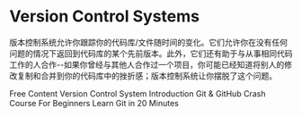 # Version Control Systems

版本控制系统允许你跟踪你的代码库/文件随时间的变化。它们允许你在没有任何问题的情况下返回到代码库的某个先前版本。此外，它们还有助于与从事相同代码工作的人合作--如果你曾经与其他人合作过一个项目，你可能已经知道将别人的修改复制和合并到你的代码库中的挫折感；版本控制系统让你摆脱了这个问题。

<ResourceGroupTitle>Free Content</ResourceGroupTitle>
<BadgeLink badgeText='Watch' href='https://www.youtube.com/watch?v=zbKdDsNNOhg'>Version Control System Introduction</BadgeLink>
<BadgeLink badgeText='Watch' href='https://www.youtube.com/watch?v=SWYqp7iY_Tc'>Git & GitHub Crash Course For Beginners</BadgeLink>
<BadgeLink badgeText='Watch' href='https://youtu.be/Y9XZQO1n_7c?t=21'>Learn Git in 20 Minutes</BadgeLink>
